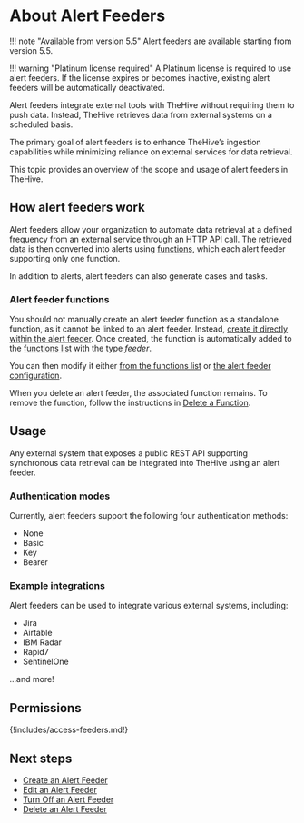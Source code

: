 # About Alert Feeders

!!! note "Available from version 5.5"
    Alert feeders are available starting from version 5.5.

!!! warning "Platinum license required"
    A Platinum license is required to use alert feeders. If the license expires or becomes inactive, existing alert feeders will be automatically deactivated.

Alert feeders integrate external tools with TheHive without requiring them to push data. Instead, TheHive retrieves data from external systems on a scheduled basis.

The primary goal of alert feeders is to enhance TheHive’s ingestion capabilities while minimizing reliance on external services for data retrieval.

This topic provides an overview of the scope and usage of alert feeders in TheHive.

## How alert feeders work

Alert feeders allow your organization to automate data retrieval at a defined frequency from an external service through an HTTP API call. The retrieved data is then converted into alerts using [functions](../manage-functions/about-functions.md), which each alert feeder supporting only one function.

In addition to alerts, alert feeders can also generate cases and tasks.

### Alert feeder functions

You should not manually create an alert feeder function as a standalone function, as it cannot be linked to an alert feeder. Instead, [create it directly within the alert feeder](create-a-feeder.md). Once created, the function is automatically added to the [functions list](../manage-functions/about-functions.md) with the type *feeder*. 

You can then modify it either [from the functions list](../manage-functions/edit-a-function.md) or [the alert feeder configuration](edit-a-feeder.md).

When you delete an alert feeder, the associated function remains. To remove the function, follow the instructions in [Delete a Function](../manage-functions/delete-a-function.md).

## Usage

Any external system that exposes a public REST API supporting synchronous data retrieval can be integrated into TheHive using an alert feeder.

### Authentication modes

Currently, alert feeders support the following four authentication methods:

* None
* Basic
* Key
* Bearer

### Example integrations

Alert feeders can be used to integrate various external systems, including:

* Jira
* Airtable
* IBM Radar
* Rapid7
* SentinelOne

...and more!

## Permissions

{!includes/access-feeders.md!}

## Next steps

* [Create an Alert Feeder](create-a-feeder.md)
* [Edit an Alert Feeder](edit-a-feeder.md)
* [Turn Off an Alert Feeder](turn-off-a-feeder.md)
* [Delete an Alert Feeder](delete-a-feeder.md)